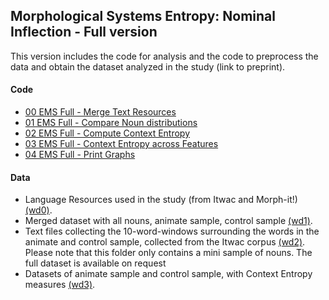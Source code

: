 ## Morphological Systems Entropy: Nominal Inflection - Full version
This version includes the code for analysis and the code to preprocess the data and obtain the dataset analyzed in the study (link to preprint). 

#### Code
* [00 EMS Full - Merge Text Resources](https://github.com/franfranz/Morphological_Systems_Entropy/blob/main/Full/00_EMS_Full_Merge_text_resources_v1_0_0.R)
* [01 EMS Full - Compare Noun distributions](https://github.com/franfranz/Morphological_Systems_Entropy/blob/main/Full/01_EMS_Compare_Noun_Distributions_v1_0_0.R)
* [02 EMS Full - Compute Context Entropy](https://github.com/franfranz/Morphological_Systems_Entropy/blob/main/Full/02_EMS_Full_Compute_Context_Entropy_v1_0_0.R)
* [03 EMS Full - Context Entropy across Features](https://github.com/franfranz/Morphological_Systems_Entropy/blob/main/Full/03_EMS_Full_Context_Entropy_across_Features_v1_0_0.R)
* [04 EMS Full - Print Graphs](https://github.com/franfranz/Morphological_Systems_Entropy/blob/main/Full/04_EMS_Full_Print_graphs_v1_0_0.R)

#### Data 
* Language Resources used in the study (from Itwac and Morph-it!) [(wd0)](https://github.com/franfranz/Morphological_Systems_Entropy/tree/main/Full/wd0).
* Merged dataset with all nouns, animate sample, control sample [(wd1)](https://github.com/franfranz/Morphological_Systems_Entropy/tree/main/Full/wd1).
* Text files collecting the 10-word-windows surrounding the words in the animate and control sample, collected from the Itwac corpus [(wd2)](https://github.com/franfranz/Morphological_Systems_Entropy/tree/main/Full/wd2). Please note that this folder only contains a mini sample of nouns. The full dataset is available on request
* Datasets of animate sample and control sample, with Context Entropy measures [(wd3)](https://github.com/franfranz/Morphological_Systems_Entropy/tree/main/Full/wd3).
